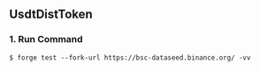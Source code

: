 ## UsdtDistToken

### 1. Run Command

```shell
$ forge test --fork-url https://bsc-dataseed.binance.org/ -vv
```
